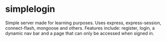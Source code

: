 
# simplelogin

Simple server made for learning purposes. Uses express, express-session, connect-flash, mongoose and others. Features include: register, login, a dynamic nav bar and a page that can only be accessed when signed in.
